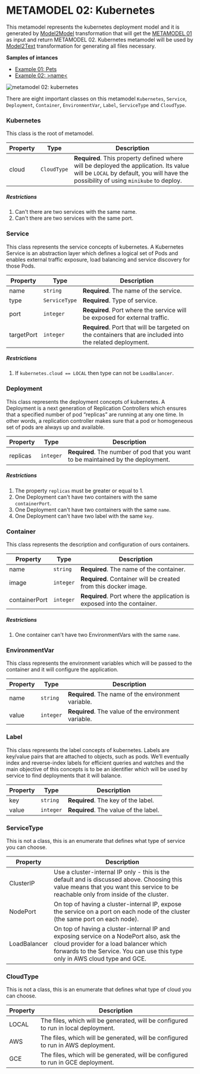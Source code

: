 # METAMODEL 02: Kubernetes

This metamodel represents the kubernetes deployment model and it is generated by
[Model2Model]() transformation that will get the [METAMODEL 01](./meta01-microservices.md) as input and return
METAMODEL 02. Kubernetes metamodel will be used by [Model2Text]() transformation for
generating all files necessary.

**Samples of intances**

- [Example 01: Pets](./images/example01-pets-kube.png)
- [Example 02: >name<](./images/example01-pets-kube.png)

![metamodel 02: kubernetes](./images/metamodel02-kubernetes-v2.png)

There are eight important classes on this metamodel `Kubernetes`, `Service`, `Deployment`,
 `Container`, `EnvironmentVar`, `Label`, `ServiceType` and `CloudType`.

### Kubernetes

This class is the root of metamodel.

Property | Type | Description
------------ | ------------- | ----------
cloud        | `CloudType` | **Required**. This property defined where will be deployed the application. Its value will be `LOCAL` by default, you will have the possibility of using `minikube` to deploy.

##### Restrictions

1. Can't there are two services with the same name.
2. Can't there are two services with the same port.

### Service

This class represents the service concepts of kubernetes. A Kubernetes Service is an abstraction layer which defines a logical set of Pods and enables external traffic exposure, load balancing and service discovery for those Pods.

Property | Type | Description
------------ | ------------- | ----------
name        | `string` | **Required**. The name of the service.
type        | `ServiceType` | **Required**. Type of service.
port        | `integer` | **Required**. Port where the service will be exposed for external traffic.
targetPort        | `integer` | **Required**. Port that will be targeted on the containers that are included into the related deployment.

##### Restrictions

1. If `kubernetes.cloud == LOCAL` then type can not be `LoadBalancer`.

### Deployment

This class represents the deployment concepts of kubernetes. A Deployment is a next generation of Replication Controllers which ensures that a specified number of pod “replicas” are running at any one time. In other words, a replication controller makes sure that a pod or homogeneous set of pods are always up and available.

Property | Type | Description
------------ | ------------- | ----------
replicas        | `integer` | **Required**. The number of pod that you want to be maintained by the deployment.

##### Restrictions

1. The property `replicas` must be greater or equal to 1.
2. One Deployment can't have two containers with the same `containerPort`.
3. One Deployment can't have two containers with the same `name`.
4. One Deployment can't have two label with the same `key`.

### Container

This class represents the description and configuration of ours containers.

Property | Type | Description
------------ | ------------- | ----------
name        | `string` | **Required**. The name of the container.
image        | `integer` | **Required**. Container will be created from this docker image.
containerPort | `integer` | **Required**. Port where the application is exposed into the container.

##### Restrictions

1. One container can't have two EnvironmentVars with the same `name`.

### EnvironmentVar

This class represents the environment variables which will be passed to the container and it will configure the application.

Property | Type | Description
------------ | ------------- | ----------
name        | `string` | **Required**. The name of the environment variable.
value        | `integer` | **Required**. The value of the environment variable.


### Label

This class represents the label concepts of kubernetes. Labels are key/value pairs that are attached to objects, such as pods. We’ll eventually index and reverse-index labels for efficient queries and watches and the main objective of this concepts is to be an identifier which will be used by service to find deployments that it will balance.

Property | Type | Description
------------ | ------------- | ----------
key        | `string` | **Required**. The key of the label.
value        | `integer` | **Required**. The value of the label.

### ServiceType

This is not a class, this is an enumerate that defines what type of service you can
choose.

Property | Description
------------ | ----------
ClusterIP     | Use a cluster-internal IP only - this is the default and is discussed above. Choosing this value means that you want this service to be reachable only from inside of the cluster.
NodePort     | On top of having a cluster-internal IP, expose the service on a port on each node of the cluster (the same port on each node).
LoadBalancer     | On top of having a cluster-internal IP and exposing service on a NodePort also, ask the cloud provider for a load balancer which forwards to the Service. You can use this type only in AWS cloud type and GCE.


### CloudType

This is not a class, this is an enumerate that defines what type of cloud you can
choose.

Property | Description
------------ | ----------
LOCAL     | The files, which will be generated, will be configured to run in local deployment.
AWS     | The files, which will be generated, will be configured to run in AWS deployment.
GCE     | The files, which will be generated, will be configured to run in GCE deployment.
